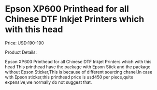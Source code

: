 # Epson XP600 Printhead for all Chinese DTF Inkjet Printers which with this head

Price: USD:190-190

Product Details:

Epson XP600 Printhead for all Chinese DTF Inkjet Printers which with this head
This printhead have the package with Epson Stick and the package without Epson Sticker,This is because of different sourcing chanel.In case with Epson sticker,this printhead price is usd450 per piece,quite expensive,we normally do not suggest that.